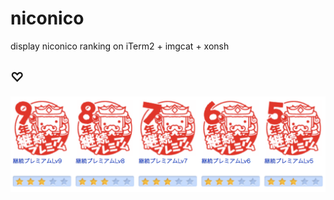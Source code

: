 # niconico

display niconico ranking on iTerm2 + imgcat + xonsh

## ♡
![](https://github.com/wktk0/niconico/blob/master/img/stamp.png)
